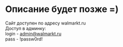 # Описание будет позже =)
Сайт доступен по адресу walmarkt.ru
<br>
Доступ в админку:<br>
login - admin@walmarkt.ru<br>
pass - !passw0rd!
